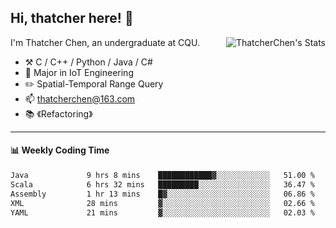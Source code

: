 ## Hi, thatcher here! :wave:

<img align="right" src="https://github-readme-stats.vercel.app/api?username=thatcherchen&title_color=333&text_color=777" alt="ThatcherChen's Stats" >

I'm Thatcher Chen, an undergraduate at CQU.

- :hammer_and_pick:  C / C++ / Python / Java / C# 
- :seedling:  Major in IoT Engineering
- :pencil2:  Spatial-Temporal Range Query
- :mailbox: thatcherchen@163.com
- :books: 《Refactoring》

---

#### :bar_chart: Weekly Coding Time

<!--START_SECTION:waka-->

```txt
Java             9 hrs 8 mins    ████████████▓░░░░░░░░░░░░   51.00 %
Scala            6 hrs 32 mins   █████████░░░░░░░░░░░░░░░░   36.47 %
Assembly         1 hr 13 mins    █▓░░░░░░░░░░░░░░░░░░░░░░░   06.86 %
XML              28 mins         ▓░░░░░░░░░░░░░░░░░░░░░░░░   02.66 %
YAML             21 mins         ▓░░░░░░░░░░░░░░░░░░░░░░░░   02.03 %
```

<!--END_SECTION:waka-->
